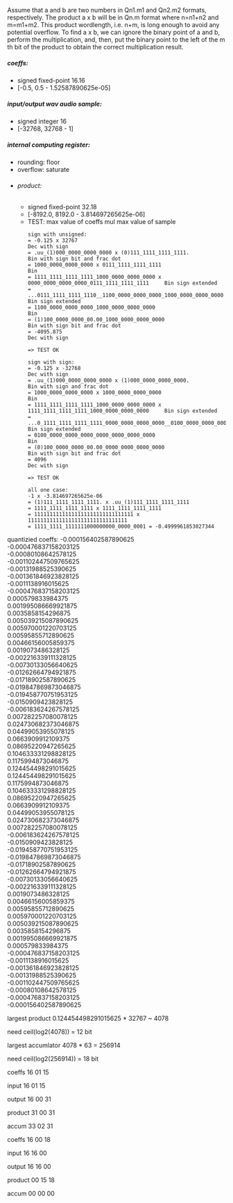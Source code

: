 Assume that a and b are two numbers in Qn1.m1 and Qn2.m2 formats, respectively.
The product a x b will be in Qn.m format where n=n1+n2 and m=m1+m2.
This product wordlength, i.e. n+m, is long enough to avoid any potential overflow.
To find a x b, we can ignore the binary point of a and b, perform the multiplication,
and, then, put the binary point to the left of the m th bit of the product to obtain the correct multiplication result.

##### coeffs:
- signed fixed-point 16.16
- [-0.5, 0.5 - 1.52587890625e-05]

##### input/output wav audio sample:
- signed integer 16
- [-32768, 32768 - 1]

##### internal computing register:
- rounding: floor
- overflow: saturate
- ###### product:
  - signed fixed-point 32.18
  - [-8192.0, 8192.0 - 3.814697265625e-06]
  - TEST: max value of coeffs mul max value of sample
    ```
    sign with unsigned:
    = -0.125 x 32767                                                                        Dec with sign
    = .uu_(1)000_0000_0000_0000 x (0)111_1111_1111_1111.                                    Bin with sign bit and frac dot
    = 1000_0000_0000_0000 x 0111_1111_1111_1111                                             Bin
    = 1111_1111_1111_1111_1000_0000_0000_0000 x 0000_0000_0000_0000_0111_1111_1111_1111     Bin sign extended
    = ...0111_1111_1111_1110__1100_0000_0000_0000_1000_0000_0000_0000                       Bin sign extended
    = 1100_0000_0000_0000_1000_0000_0000_0000                                               Bin
    = (1)100_0000_0000_00.00_1000_0000_0000_0000                                            Bin with sign bit and frac dot
    = -4095.875                                                                             Dec with sign

    => TEST OK

    sign with sign:
    = -0.125 x -32768                                                                       Dec with sign
    = .uu_(1)000_0000_0000_0000 x (1)000_0000_0000_0000.                                    Bin with sign and frac dot
    = 1000_0000_0000_0000 x 1000_0000_0000_0000                                             Bin
    = 1111_1111_1111_1111_1000_0000_0000_0000 x 1111_1111_1111_1111_1000_0000_0000_0000     Bin sign extended
    = ...0_1111_1111_1111_1111_0000_0000_0000_0000__0100_0000_0000_0000_0000_0000_0000_0000 Bin sign extended
    = 0100_0000_0000_0000_0000_0000_0000_0000                                               Bin
    = (0)100_0000_0000_00.00_0000_0000_0000_0000                                            Bin with sign bit and frac dot
    = 4096                                                                                  Dec with sign

    => TEST OK

    all one case:
    -1 x -3.814697265625e-06
    = (1)111_1111_1111_1111. x .uu_(1)111_1111_1111_1111
    = 1111_1111_1111_1111 x 1111_1111_1111_1111
    = 11111111111111111111111111111111 x 11111111111111111111111111111111
    = 1111_1111_1111111000000000_0000_0001 = -0.4999961853027344
    ```

quantizied coeffs:
-0.000156402587890625                     
-0.000476837158203125                     
-0.00080108642578125                      
-0.001102447509765625                     
-0.00131988525390625                      
-0.001361846923828125                     
-0.0011138916015625                       
-0.000476837158203125                     
0.000579833984375                        
0.001995086669921875                     
0.0035858154296875                       
0.005039215087890625                     
0.005970001220703125                     
0.00595855712890625                      
0.00466156005859375                      
0.0019073486328125                       
-0.002216339111328125                     
-0.00730133056640625                      
-0.01262664794921875                      
-0.01718902587890625                      
-0.019847869873046875                     
-0.019458770751953125                     
-0.0150909423828125                       
-0.006183624267578125                     
0.007282257080078125                     
0.024730682373046875                     
0.04499053955078125                      
0.0663909912109375                       
0.08695220947265625                      
0.104633331298828125                     
0.1175994873046875                       
0.124454498291015625                     
0.124454498291015625                     
0.1175994873046875                       
0.104633331298828125                     
0.08695220947265625                      
0.0663909912109375                       
0.04499053955078125                      
0.024730682373046875                     
0.007282257080078125                     
-0.006183624267578125                     
-0.0150909423828125                       
-0.019458770751953125                     
-0.019847869873046875                     
-0.01718902587890625                      
-0.01262664794921875                      
-0.00730133056640625                      
-0.002216339111328125                     
0.0019073486328125                       
0.00466156005859375                      
0.00595855712890625                      
0.005970001220703125                     
0.005039215087890625                     
0.0035858154296875                       
0.001995086669921875                     
0.000579833984375                        
-0.000476837158203125                     
-0.0011138916015625                       
-0.001361846923828125                     
-0.00131988525390625                      
-0.001102447509765625                     
-0.00080108642578125                      
-0.000476837158203125                     
-0.000156402587890625                     


largest product
0.124454498291015625 * 32767
~ 4078

need
ceil(log2(4078))
= 12 bit

largest accumlator
4078 * 63
= 256914

need
ceil(log2(256914))
= 18 bit

coeffs
16 01 15

input
16 01 15

output
16 00 31

product
31 00 31

accum
33 02 31




coeffs
16 00 18

input
16 16 00

output
16 16 00

product
00 15 18

accum
00 00 00